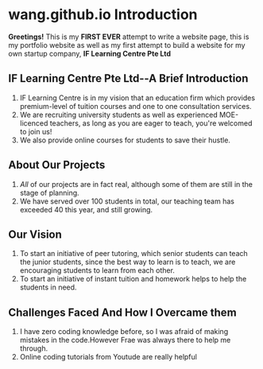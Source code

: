 # wang.github.io Introduction 
**Greetings!** This is my __FIRST EVER__ attempt to write a website page, this is my portfolio website as well as my first attempt to build a website for my own startup company, __IF Learning Centre Pte Ltd__ 
## IF Learning Centre Pte Ltd--A Brief Introduction 
1. IF Learning Centre is in my vision that an education firm which provides premium-level of tuition courses and one to one consultation services.
2. We are recruiting university students as well as experienced MOE-licenced teachers, as long as you are eager to teach, you're welcomed to join us!
3. We also provide online courses for students to save their hustle. 
## About Our Projects 
1. _All_ of our projects are in fact real, although some of them are still in the stage of planning. 
2. We have served over 100 students in total, our teaching team has exceeded 40 this year, and still growing.
## Our Vision 
1. To start an initiative of peer tutoring, which senior students can teach the junior students, since the best way to learn is to teach, we are encouraging students to learn from each other. 
2. To start an initiative of instant tuition and homework helps to help the students in need. 
## Challenges Faced And How I Overcame them
1. I have zero coding knowledge before, so I was afraid of making mistakes in the code.However Frae was always there to help me through.
2. Online coding tutorials from Youtude are really helpful 
